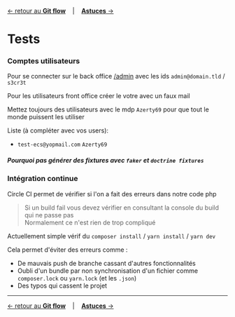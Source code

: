 [&larr; retour au **Git flow**](3GitFlow.md) &nbsp;&nbsp; | &nbsp;&nbsp; [**Astuces** &rarr;](5Tips.md)

# Tests

### Comptes utilisateurs

Pour se connecter sur le back office [/admin](ecoservice.coom/admin) avec les ids
`admin@domain.tld` / `s3cr3t`

Pour les utilisateurs front office créer le votre avec un faux mail

Mettez toujours des utilisateurs avec le mdp `Azerty69`
pour que tout le monde puissent les utiliser

Liste (à compléter avec vos users):
- `test-ecs@yopmail.com` `Azerty69`

##### Pourquoi pas générer des fixtures avec `faker` et `doctrine fixtures`

### Intégration continue 

Circle CI permet de vérifier si l'on a fait des erreurs dans notre code php
> Si un build fail vous devez vérifier en consultant la console du build qui ne passe pas<br>
Normalement ce n'est rien de trop compliqué

Actuellement simple vérif du `composer install` / `yarn install` / `yarn dev`

Cela permet d'éviter des erreurs comme :

- De mauvais push de branche cassant d'autres fonctionnalités
- Oubli d'un bundle par non synchronisation d'un fichier
 comme `composer.lock` ou `yarn.lock` (et les `.json`)
- Des typos qui cassent le projet 

---
[&larr; retour au **Git flow**](3GitFlow.md) &nbsp;&nbsp; | &nbsp;&nbsp; [**Astuces** &rarr;](5Tips.md)
